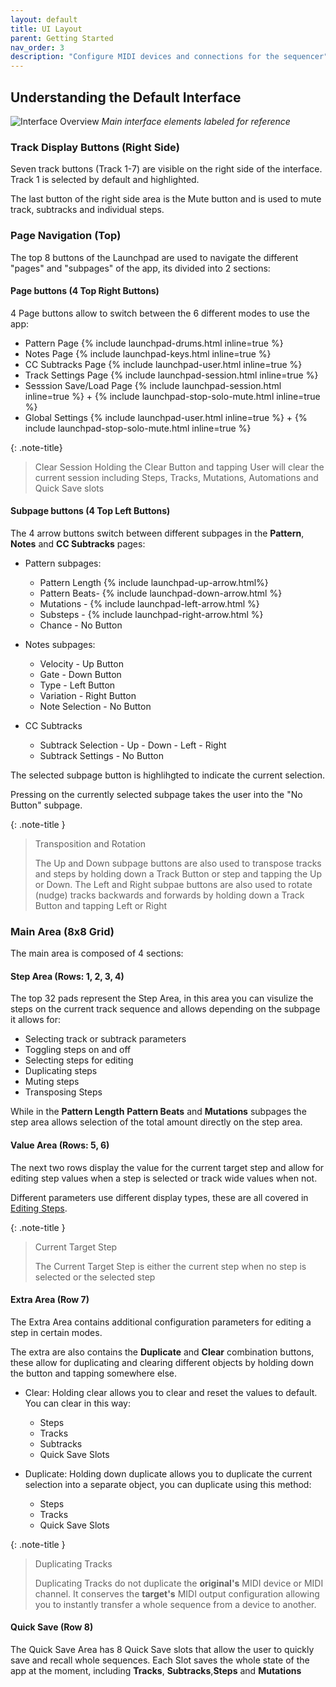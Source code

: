 ```yaml
---
layout: default
title: UI Layout
parent: Getting Started
nav_order: 3
description: "Configure MIDI devices and connections for the sequencer"
---
```

## Understanding the Default Interface

![Interface Overview](docs/img/interface-overview-labeled.jpg)
*Main interface elements labeled for reference*

### Track Display Buttons (Right Side)

Seven track buttons (Track 1-7) are visible on the right side of the interface. Track 1 is selected by default and highlighted.

The last button of the right side area is the Mute button and is used to mute track, subtracks and individual steps.

### Page Navigation (Top)

The top 8 buttons of the Launchpad are used to navigate the different "pages" and "subpages" of the app, its divided into 2 sections:

#### Page buttons (4 Top Right Buttons)

4 Page buttons allow to switch between the 6 different modes to use the app:

- Pattern Page
  {% include launchpad-drums.html inline=true %}
- Notes Page
  {% include launchpad-keys.html inline=true %}
- CC Subtracks Page
  {% include launchpad-user.html inline=true %}
- Track Settings Page
  {% include launchpad-session.html inline=true %}
- Sesssion Save/Load Page
  {% include launchpad-session.html inline=true %} + {% include launchpad-stop-solo-mute.html inline=true %}
- Global Settings
  {% include launchpad-user.html inline=true %} + {% include launchpad-stop-solo-mute.html inline=true %}

{: .note-title}
> Clear Session
> Holding the Clear Button and tapping User will clear the current session including Steps, Tracks, Mutations, Automations and Quick Save slots

#### Subpage buttons (4 Top Left Buttons)

The 4 arrow buttons switch between different subpages in the **Pattern**, **Notes** and **CC Subtracks** pages:

- Pattern subpages:
  - Pattern Length
  {% include launchpad-up-arrow.html%}
  - Pattern Beats- {% include launchpad-down-arrow.html %}
  - Mutations - {% include launchpad-left-arrow.html %}
  - Substeps - {% include launchpad-right-arrow.html %}
  - Chance - No Button

- Notes subpages:
  - Velocity - Up Button
  - Gate - Down Button
  - Type - Left Button
  - Variation - Right Button
  - Note Selection - No Button

- CC Subtracks
  - Subtrack Selection - Up - Down - Left - Right
  - Subtrack Settings - No Button

The selected subpage button is highlihgted to indicate the current selection.

Pressing on the currently selected subpage takes the user into the "No Button" subpage.

{: .note-title }
> Transposition and Rotation
>
> The Up and Down subpage buttons are also used to transpose tracks and steps by holding down a Track Button or step and tapping the Up or Down.
> The Left and Right subpae buttons are also used to rotate (nudge) tracks backwards and forwards by holding down a Track Button and tapping Left or Right

### Main Area (8x8 Grid)

The main area is composed of 4 sections:

#### Step Area (Rows: 1, 2, 3, 4)

The top 32 pads represent the Step Area, in this area you can visulize the steps on the current track sequence and allows depending on the subpage it allows for:

- Selecting track or subtrack parameters
- Toggling steps on and off
- Selecting steps for editing
- Duplicating steps
- Muting steps
- Transposing Steps

While in the **Pattern Length** **Pattern Beats** and **Mutations** subpages the step area allows selection of the total amount directly on the step area.

#### Value Area (Rows: 5, 6)

The next two rows display the value for the current target step and allow for editing step values when a step is selected or track wide values when not.

Different parameters use different display types, these are all covered in [Editing Steps](../sequencer/basic-editing.md).

{: .note-title }
> Current Target Step
>
> The Current Target Step is either the current step when no step is selected or the selected step

#### Extra Area (Row 7)

The Extra Area contains additional configuration parameters for editing a step in certain modes.

The extra are also contains the **Duplicate** and **Clear** combination buttons, these allow for duplicating and clearing different objects by holding down the button and tapping somewhere else.

- Clear: Holding clear allows you to clear and reset the values to default. You can clear in this way:
  - Steps
  - Tracks
  - Subtracks
  - Quick Save Slots

- Duplicate: Holding down duplicate allows you to duplicate the current selection into a separate object, you can duplicate using this method:
  - Steps
  - Tracks
  - Quick Save Slots

{: .note-title }
> Duplicating Tracks
>
> Duplicating Tracks do not duplicate the **original's** MIDI device or MIDI channel.
> It conserves the **target's** MIDI output configuration allowing you to instantly transfer a whole sequence from a device to another.

#### Quick Save (Row 8)

The Quick Save Area has 8 Quick Save slots that allow the user to quickly save and recall whole sequences.
Each Slot saves the whole state of the app at the moment, including **Tracks**, **Subtracks**,**Steps** and **Mutations**
